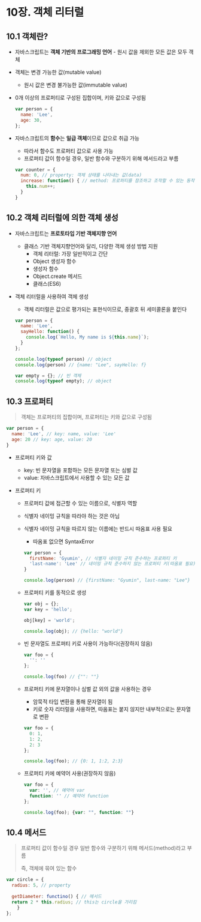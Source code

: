 # 10장. 객체 리터럴

## 10.1 객체란?

- 자바스크립트는 **객체 기반의 프로그래밍 언어** - 원시 값을 제외한 모든 값은 모두 객체

- 객체는 변경 가능한 값(mutable value)

  - 원시 값은 변경 불가능한 값(immutable value)

- 0개 이상의 프로퍼티로 구성된 집합이며, 키와 값으로 구성됨

  ```javascript
  var person = {
    name: 'Lee',
    age: 30,
  };
  ```

- 자바스크립트의 **함수**는 **일급 객체**이므로 값으로 취급 가능

  - 따라서 함수도 프로퍼티 값으로 사용 가능
  - 프로퍼티 값이 함수일 경우, 일반 함수와 구분하기 위해 메서드라고 부름

  ```javascript
  var counter = {
    num: 0, // property: 객체 상태를 나타내는 값(data)
    increase: function() { // method: 프로퍼티를 참조하고 조작할 수 있는 동작
      this.num++;
    }
  }
  ```

  

## 10.2 객체 리터럴에 의한 객체 생성

- 자바스크립트는 **프로토타입 기반 객체지향 언어**

  - 클래스 기반 객체지향언어와 달리, 다양한 객체 생성 방법 지원
    - 객체 리터럴: 가장 일반적이고 간단
    - Object 생성자 함수
    - 생성자 함수
    - Object.create 메서드
    - 클래스(ES6)

- 객체 리터럴을 사용하여 객체 생성

  - 객체 리터럴은 값으로 평가되는 표현식이므로, 중괄호 뒤 세미콜론을 붙인다

  ```javascript
  var person = {
    name: 'Lee',
    sayHello: function() {
      console.log(`Hello, My name is ${this.name}`);
    }
  };
  
  console.log(typeof person) // object
  console.log(person) // {name: "Lee", sayHello: f}
  ```

  ```javascript
  var empty = {}; // 빈 객체
  console.log(typeof empty); // object
  ```



## 10.3 프로퍼티

> 객체는 프로퍼티의 집합이며, 프로퍼티는 키와 값으로 구성됨

```javascript
var person = {
  name: 'Lee', // key: name, value: 'Lee'
  age: 20 // key: age, value: 20
}
```

- 프로퍼티 키와 값

  - key:  빈 문자열을 포함하는 모든 문자열 또는 심벌 값
  - value: 자바스크립트에서 사용할 수 있는 모든 값

- 프로퍼티 키

  - 프로퍼티 값에 접근할 수 있는 이름으로, 식별자 역할

  - 식별자 네이밍 규칙을 따라야 하는 것은 아님

  - 식별자 네이밍 규칙을 따르지 않는 이름에는 반드시 따옴표 사용 필요

    - 따옴표 없으면 SyntaxError

    ```javascript
    var person = {
      firstName: 'Gyumin', // 식별자 네이밍 규칙 준수하는 프로퍼티 키
      'last-name': 'Lee' // 네이밍 규칙 준수하지 않는 프로퍼티 키(따옴표 필요)
    }
    
    console.log(person) // {firstName: "Gyumin", last-name: "Lee"}
    ```

  - 프로퍼티 키를 동적으로 생성

    ```javascript
    var obj = {};
    var key = 'hello';
    
    obj[key] = 'world';
    
    console.log(obj); // {hello: "world"}
    ```

  - 빈 문자열도 프로퍼티 키로 사용이 가능하다(권장하지 않음)

    ```javascript
    var foo = {
      '': ''
    };
    
    console.log(foo) // {"": ""}
    ```

  - 프로퍼티 키에 문자열이나 심벌 값 외의 값을 사용하는 경우

    - 암묵적 타입 변환을 통해 문자열이 됨
    - 키로 숫자 리터럴을 사용하면, 따옴표는 붙지 않지만 내부적으로는 문자열로 변환

    ```javascript
    var foo = {
      0: 1,
      1: 2, 
      2: 3
    };
    
    console.log(foo); // {0: 1, 1:2, 2:3}
    ```

  - 프로퍼티 키에 예약어 사용(권장하지 않음)

    ```javascript
    var foo = {
      var: '', // 예약어 var
      function: '' // 예약어 function
    };
    
    console.log(foo); {var: "", function: ""}
    ```

  

## 10.4 메서드

> 프로퍼티 값이 함수일 경우 일반 함수와 구분하기 위해 메서드(method)라고 부름
>
> 즉, 객체에 묶여 있는 함수

```javascript
var circle = {
  radius: 5, // property
  
  getDiameter: functino() { // 메서드
  return 2 * this.radius; // this는 circle을 가리킴
	}
};
```

